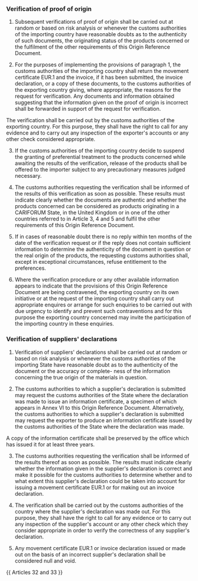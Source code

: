### Verification of proof of origin

1. Subsequent verifications of proof of origin shall be carried out at random or based on risk analysis or whenever the customs authorities of the importing country have reasonable doubts as to the authenticity of such documents, the originating status of the products concerned or the fulfilment of the other requirements of this Origin Reference Document.

2. For the purposes of implementing the provisions of paragraph 1, the customs authorities of the importing country shall return the movement certificate EUR.1 and the invoice, if it has been submitted, the invoice declaration, or a copy of these documents, to the customs authorities of the exporting country giving, where appropriate, the reasons for the request for verification. Any documents and information obtained suggesting that the information given on the proof of origin is incorrect shall be forwarded in support of the request for verification.

The verification shall be carried out by the customs authorities of the exporting country. For this purpose, they shall have the right to call for any evidence and to carry out any inspection of the exporter's accounts or any other check considered appropriate.

3. If the customs authorities of the importing country decide to suspend the granting of preferential treatment to the products concerned while awaiting the results of the verification, release of the products shall be offered to the importer subject to any precautionary measures judged necessary.

4. The customs authorities requesting the verification shall be informed of the results of this verification as soon as possible. These results must indicate clearly whether the documents are authentic and whether the products concerned can be considered as products originating in a CARIFORUM State, in the United Kingdom or in one of the other countries referred to in Article 3, 4 and 5 and fulfil the other requirements of this Origin Reference Document.

5. If in cases of reasonable doubt there is no reply within ten months of the date of the verification request or if the reply does not contain sufficient information to determine the authenticity of the document in question or the real origin of the products, the requesting customs authorities shall, except in exceptional circumstances, refuse entitlement to the preferences.

6. Where the verification procedure or any other available information appears to indicate that the provisions of this Origin Reference Document are being contravened, the exporting country on its own initiative or at the request of the importing country shall carry out appropriate enquires or arrange for such enquiries to be carried out with due urgency to identify and prevent such contraventions and for this purpose the exporting country concerned may invite the participation of the importing country in these enquiries.

### Verification of suppliers' declarations

1. Verification of suppliers' declarations shall be carried out at random or based on risk analysis or whenever the customs authorities of the importing State have reasonable doubt as to the authenticity of the document or the accuracy or complete- ness of the information concerning the true origin of the materials in question.

2. The customs authorities to which a supplier's declaration is submitted may request the customs authorities of the State where the declaration was made to issue an information certificate, a specimen of which appears in Annex VI to this Origin Reference Document. Alternatively, the customs authorities to which a supplier's declaration is submitted may request the exporter to produce an information certificate issued by the customs authorities of the State where the declaration was made.

A copy of the information certificate shall be preserved by the office which has issued it for at least three years.

3. The customs authorities requesting the verification shall be informed of the results thereof as soon as possible. The results must indicate clearly whether the information given in the supplier's declaration is correct and make it possible for the customs authorities to determine whether and to what extent this supplier's declaration could be taken into account for issuing a movement certificate EUR.1 or for making out an invoice declaration.

4. The verification shall be carried out by the customs authorities of the country where the supplier's declaration was made out. For this purpose, they shall have the right to call for any evidence or to carry out any inspection of the supplier's account or any other check which they consider appropriate in order to verify the correctness of any supplier's declaration.

5. Any movement certificate EUR.1 or invoice declaration issued or made out on the basis of an incorrect supplier's declaration shall be considered null and void.

{{ Articles 32 and 33 }}
